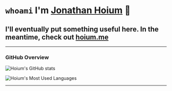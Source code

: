 # `whoami` I'm [Jonathan Hoium][linkedin] 👋

## I'll eventually put something useful here. In the meantime, check out [hoium.me][website]

---

<!-- ### **Pinned Repos**

![https://github.com/hoium/pi-dash](https://github-readme-stats.vercel.app/api/pin/?username=hoium&repo=pi-dash&theme=noctis_minimus&show_owner=true) -->

### **GitHub Overview**

![Hoium's GitHub stats](https://github-readme-stats.vercel.app/api?username=hoium&count_private=true&show_icons=true&theme=noctis_minimus&custom_title=hoium%27s%20GitHub%20Stats)

![Hoium's Most Used Languages](https://github-readme-stats.vercel.app/api/top-langs/?username=hoium&theme=noctis_minimus&hide_border=true&langs_count=10&layout=compact&count_private=true)

---

<!-- Sites -->

[website]: http://www.hoium.me
[linkedin]: https://www.linkedin.com/in/hoium/

